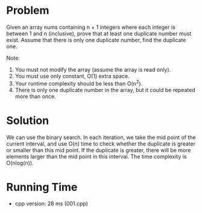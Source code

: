 # Problem

Given an array nums containing n + 1 integers where each integer is between 1 and n (inclusive), prove that at least one duplicate number must exist. Assume that there is only one duplicate number, find the duplicate one.

Note:

1. You must not modify the array (assume the array is read only).
2. You must use only constant, O(1) extra space.
3. Your runtime complexity should be less than O(n<sup>2</sup>).
4. There is only one duplicate number in the array, but it could be repeated more than once.

# Solution

We can use the binary search. In each iteration, we take the mid point of the current interval, and use O(n) time to check whether the duplicate is greater or smaller than this mid point. If the duplicate is greater, there will be more elements larger than the mid point in this interval. The time complexity is O(nlog(n)).

# Running Time

- cpp version: 28 ms (001.cpp)
